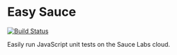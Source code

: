 # Easy Sauce

[![Build Status](https://secure.travis-ci.org/philipwalton/easy-sauce.png)](http://travis-ci.org/philipwalton/easy-sauce)

Easily run JavaScript unit tests on the Sauce Labs cloud.
